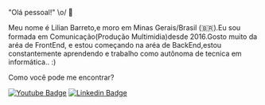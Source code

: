 "Olá pessoal!" \o/ 👋

Meu nome é Lilian Barreto,e moro em Minas Gerais/Brasil (🇧🇷).Eu sou formada em Comunicação(Produção Multimidia)desde 2016.Gosto muito da aréa de FrontEnd, e estou começando na aréa de BackEnd,estou constantemente aprendendo e trabalho como autônoma de tecnica em informática.. :)

Como você pode me encontrar?

[![Youtube Badge](https://img.shields.io/badge/-Youtube-FF0000?style=flat-square&labelColor=FF0000&logo=youtube&logoColor=white&link=https://youtube.com/c/Lilian_Barreto)](https://youtube.com/c/Lilian_Barreto)
[![Linkedin Badge](https://img.shields.io/badge/-LinkedIn-blue?style=flat-square&logo=Linkedin&logoColor=white&link=https://www.linkedin.com/in/lilianbarreto131)](https://www.linkedin.com/in/lilianbarreto131)
